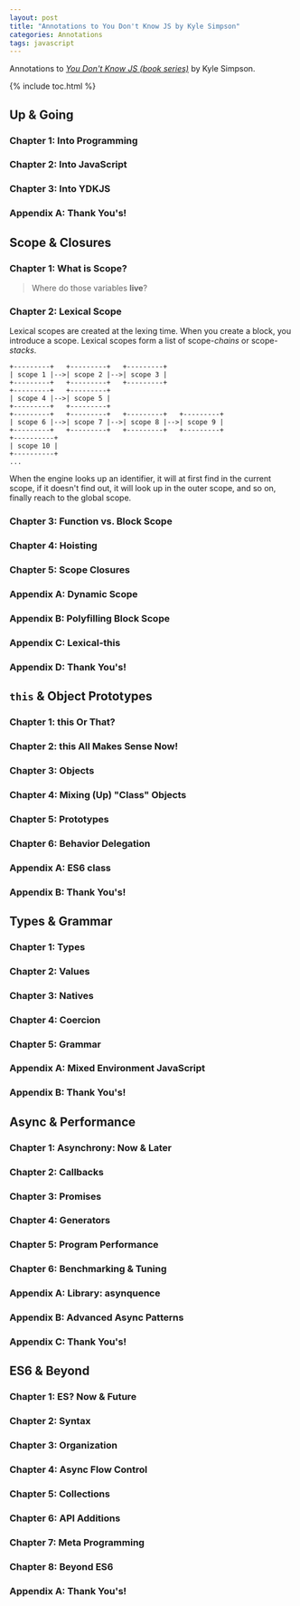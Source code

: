 ```yaml
---
layout: post
title: "Annotations to You Don't Know JS by Kyle Simpson"
categories: Annotations
tags: javascript
---
```


Annotations to [*You Don't Know JS (book series)*](https://github.com/getify/You-Dont-Know-JS) by Kyle Simpson.

{% include toc.html %}

## Up & Going

### Chapter 1: Into Programming
### Chapter 2: Into JavaScript
### Chapter 3: Into YDKJS
### Appendix A: Thank You's!

## Scope & Closures

### Chapter 1: What is Scope?

> Where do those variables **live**?

### Chapter 2: Lexical Scope

Lexical scopes are created at the lexing time. When you create a block, you introduce a scope. Lexical scopes form a list of scope-*chains* or scope-*stacks*.

```
+---------+   +---------+   +---------+
| scope 1 |-->| scope 2 |-->| scope 3 |
+---------+   +---------+   +---------+
+---------+   +---------+ 
| scope 4 |-->| scope 5 |
+---------+   +---------+ 
+---------+   +---------+   +---------+   +---------+
| scope 6 |-->| scope 7 |-->| scope 8 |-->| scope 9 |
+---------+   +---------+   +---------+   +---------+
+----------+
| scope 10 |
+----------+
...
```

When the engine looks up an identifier, it will at first find in the current scope, if it doesn't find out, it will look up in the outer scope, and so on, finally reach to the global scope.

### Chapter 3: Function vs. Block Scope
### Chapter 4: Hoisting
### Chapter 5: Scope Closures
### Appendix A: Dynamic Scope
### Appendix B: Polyfilling Block Scope
### Appendix C: Lexical-this
### Appendix D: Thank You's!

## `this` & Object Prototypes

### Chapter 1: this Or That?
### Chapter 2: this All Makes Sense Now!
### Chapter 3: Objects
### Chapter 4: Mixing (Up) "Class" Objects
### Chapter 5: Prototypes
### Chapter 6: Behavior Delegation
### Appendix A: ES6 class
### Appendix B: Thank You's!

## Types & Grammar

### Chapter 1: Types
### Chapter 2: Values
### Chapter 3: Natives
### Chapter 4: Coercion
### Chapter 5: Grammar
### Appendix A: Mixed Environment JavaScript
### Appendix B: Thank You's!

## Async & Performance

### Chapter 1: Asynchrony: Now & Later
### Chapter 2: Callbacks
### Chapter 3: Promises
### Chapter 4: Generators
### Chapter 5: Program Performance
### Chapter 6: Benchmarking & Tuning
### Appendix A: Library: asynquence
### Appendix B: Advanced Async Patterns
### Appendix C: Thank You's!

## ES6 & Beyond

### Chapter 1: ES? Now & Future
### Chapter 2: Syntax
### Chapter 3: Organization
### Chapter 4: Async Flow Control
### Chapter 5: Collections
### Chapter 6: API Additions
### Chapter 7: Meta Programming
### Chapter 8: Beyond ES6
### Appendix A: Thank You's!